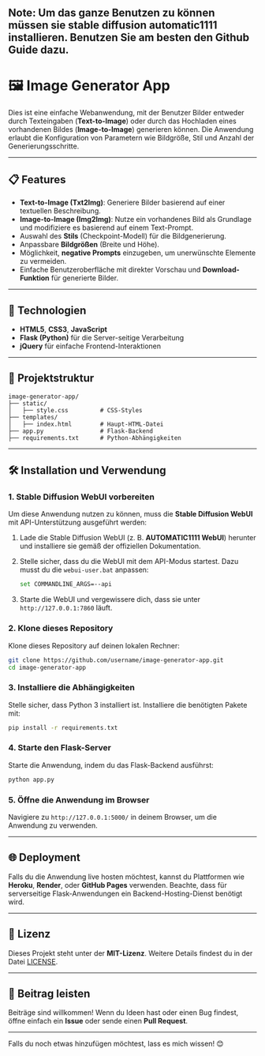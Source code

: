 Note: Um das ganze Benutzen zu können müssen sie stable diffusion automatic1111 installieren. Benutzen Sie am besten den Github Guide dazu.
---

# 🖼️ Image Generator App

Dies ist eine einfache Webanwendung, mit der Benutzer Bilder entweder durch Texteingaben (**Text-to-Image**) oder durch das Hochladen eines vorhandenen Bildes (**Image-to-Image**) generieren können. Die Anwendung erlaubt die Konfiguration von Parametern wie Bildgröße, Stil und Anzahl der Generierungsschritte.

---

## 📋 Features

- **Text-to-Image (Txt2Img)**: Generiere Bilder basierend auf einer textuellen Beschreibung.
- **Image-to-Image (Img2Img)**: Nutze ein vorhandenes Bild als Grundlage und modifiziere es basierend auf einem Text-Prompt.
- Auswahl des **Stils** (Checkpoint-Modell) für die Bildgenerierung.
- Anpassbare **Bildgrößen** (Breite und Höhe).
- Möglichkeit, **negative Prompts** einzugeben, um unerwünschte Elemente zu vermeiden.
- Einfache Benutzeroberfläche mit direkter Vorschau und **Download-Funktion** für generierte Bilder.

---

## 🚀 Technologien

- **HTML5**, **CSS3**, **JavaScript**
- **Flask (Python)** für die Server-seitige Verarbeitung
- **jQuery** für einfache Frontend-Interaktionen

---

## 📂 Projektstruktur

```
image-generator-app/
├── static/
│   ├── style.css         # CSS-Styles
├── templates/
│   ├── index.html        # Haupt-HTML-Datei
├── app.py                # Flask-Backend
├── requirements.txt      # Python-Abhängigkeiten
```

---

## 🛠️ Installation und Verwendung

### 1. **Stable Diffusion WebUI vorbereiten**

Um diese Anwendung nutzen zu können, muss die **Stable Diffusion WebUI** mit API-Unterstützung ausgeführt werden:

1. Lade die Stable Diffusion WebUI (z. B. **AUTOMATIC1111 WebUI**) herunter und installiere sie gemäß der offiziellen Dokumentation.
2. Stelle sicher, dass du die WebUI mit dem API-Modus startest. Dazu musst du die `webui-user.bat` anpassen:

   ```bash
   set COMMANDLINE_ARGS=--api
   ```

3. Starte die WebUI und vergewissere dich, dass sie unter `http://127.0.0.1:7860` läuft.

### 2. **Klone dieses Repository**

Klone dieses Repository auf deinen lokalen Rechner:

```bash
git clone https://github.com/username/image-generator-app.git
cd image-generator-app
```

### 3. **Installiere die Abhängigkeiten**

Stelle sicher, dass Python 3 installiert ist. Installiere die benötigten Pakete mit:

```bash
pip install -r requirements.txt
```

### 4. **Starte den Flask-Server**

Starte die Anwendung, indem du das Flask-Backend ausführst:

```bash
python app.py
```

### 5. **Öffne die Anwendung im Browser**

Navigiere zu `http://127.0.0.1:5000/` in deinem Browser, um die Anwendung zu verwenden.

---

## 🌐 Deployment

Falls du die Anwendung live hosten möchtest, kannst du Plattformen wie **Heroku**, **Render**, oder **GitHub Pages** verwenden. Beachte, dass für serverseitige Flask-Anwendungen ein Backend-Hosting-Dienst benötigt wird.

---

## 📄 Lizenz

Dieses Projekt steht unter der **MIT-Lizenz**. Weitere Details findest du in der Datei [LICENSE](LICENSE).

---

## 🤝 Beitrag leisten

Beiträge sind willkommen! Wenn du Ideen hast oder einen Bug findest, öffne einfach ein **Issue** oder sende einen **Pull Request**.

---

Falls du noch etwas hinzufügen möchtest, lass es mich wissen! 😊
